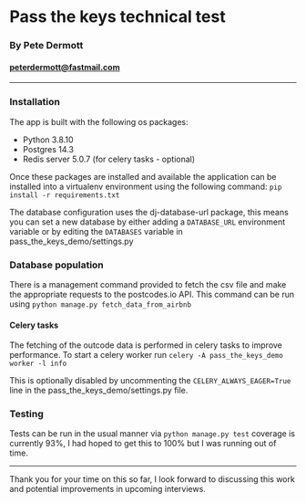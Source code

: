 # Pass the keys technical test

### By Pete Dermott
#### peterdermott@fastmail.com

---
### Installation
The app is built with the following os packages:
- Python 3.8.10
- Postgres 14.3
- Redis server 5.0.7 (for celery tasks - optional)

Once these packages are installed and available the application can be installed into a virtualenv environment
using the following command:
`pip install -r requirements.txt`

The database configuration uses the dj-database-url package, this means you can set a new database by either 
adding a `DATABASE_URL` environment variable or by editing the `DATABASES` variable in pass_the_keys_demo/settings.py

### Database population
There is a management command provided to fetch the csv file and make the appropriate requests to the postcodes.io API.
This command can be run using `python manage.py fetch_data_from_airbnb`

#### Celery tasks
The fetching of the outcode data is performed in celery tasks to improve performance.
To start a celery worker run `celery -A pass_the_keys_demo worker -l info`

This is optionally disabled by uncommenting the `CELERY_ALWAYS_EAGER=True` line in the pass_the_keys_demo/settings.py 
file.

### Testing
Tests can be run in the usual manner via `python manage.py test` coverage is currently 93%, I had hoped to get this to 
100% but I was running out of time.

---
Thank you for your time on this so far, I look forward to discussing this work and potential improvements in upcoming
interviews.

